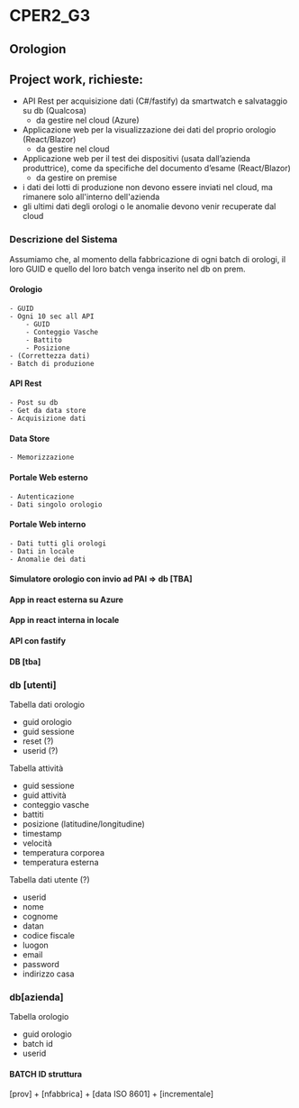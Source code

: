 # CPER2_G3
## Orologion
## Project work, richieste:
- API Rest per acquisizione dati (C#/fastify) da smartwatch e salvataggio su db (Qualcosa)
  - da gestire nel cloud (Azure)  
- Applicazione web per la visualizzazione dei dati del proprio orologio (React/Blazor)  
  - da gestire nel cloud  
- Applicazione web per il test dei dispositivi (usata dall’azienda produttrice), come da specifiche del documento d’esame (React/Blazor)  
  - da gestire on premise  
- i dati dei lotti di produzione non devono essere inviati nel cloud, ma rimanere solo all'interno dell'azienda  
- gli ultimi dati degli orologi o le anomalie devono venir recuperate dal cloud  

### Descrizione del Sistema

Assumiamo che, al momento della fabbricazione di ogni batch di orologi, il loro GUID e quello del loro batch venga inserito nel db on prem.

#### Orologio
	- GUID
	- Ogni 10 sec all API
		- GUID
 		- Conteggio Vasche
		- Battito
		- Posizione
	- (Correttezza dati)
	- Batch di produzione
	
	
#### API Rest
	- Post su db
	- Get da data store
	- Acquisizione dati
	
#### Data Store
	- Memorizzazione

#### Portale Web esterno
	- Autenticazione
	- Dati singolo orologio

#### Portale Web interno
	- Dati tutti gli orologi 
	- Dati in locale
	- Anomalie dei dati

#### Simulatore orologio con invio ad PAI => db [TBA]

#### App in react esterna su Azure

#### App in react interna in locale

#### API con fastify 

#### DB [tba]

### db [utenti]

Tabella dati orologio
- guid orologio
- guid sessione
- reset (?)
- userid (?)

Tabella attività
- guid sessione
- guid attività
- conteggio vasche
- battiti
- posizione (latitudine/longitudine)
- timestamp
- velocità
- temperatura corporea
- temperatura esterna

Tabella dati utente (?)
- userid
- nome
- cognome
- datan
- codice fiscale
- luogon
- email
- password
- indirizzo casa

### db[azienda]
Tabella orologio
- guid orologio
- batch id
- userid

#### BATCH ID struttura
[prov] + [nfabbrica] + [data ISO 8601]  + [incrementale]
